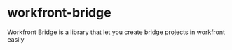 # workfront-bridge
Workfront Bridge is a library that let you create bridge projects in workfront easily
